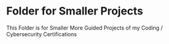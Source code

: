 # Folder for Smaller Projects

This Folder is for Smaller More Guided Projects of my Coding / Cybersecurity Certifications 
